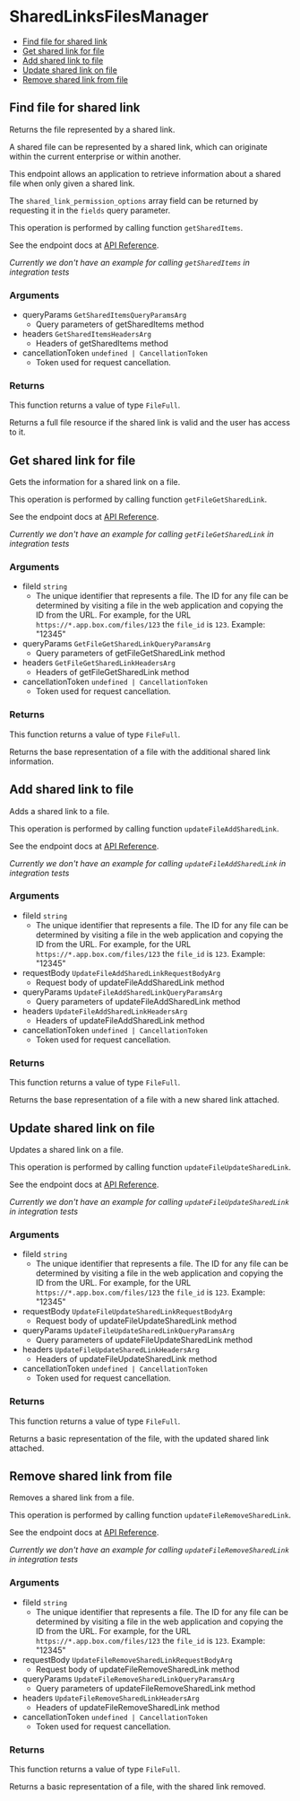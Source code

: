 # SharedLinksFilesManager

- [Find file for shared link](#find-file-for-shared-link)
- [Get shared link for file](#get-shared-link-for-file)
- [Add shared link to file](#add-shared-link-to-file)
- [Update shared link on file](#update-shared-link-on-file)
- [Remove shared link from file](#remove-shared-link-from-file)

## Find file for shared link

Returns the file represented by a shared link.

A shared file can be represented by a shared link,
which can originate within the current enterprise or within another.

This endpoint allows an application to retrieve information about a
shared file when only given a shared link.

The `shared_link_permission_options` array field can be returned
by requesting it in the `fields` query parameter.

This operation is performed by calling function `getSharedItems`.

See the endpoint docs at
[API Reference](https://developer.box.com/reference/get-shared-items/).

_Currently we don't have an example for calling `getSharedItems` in integration tests_

### Arguments

- queryParams `GetSharedItemsQueryParamsArg`
  - Query parameters of getSharedItems method
- headers `GetSharedItemsHeadersArg`
  - Headers of getSharedItems method
- cancellationToken `undefined | CancellationToken`
  - Token used for request cancellation.

### Returns

This function returns a value of type `FileFull`.

Returns a full file resource if the shared link is valid and
the user has access to it.

## Get shared link for file

Gets the information for a shared link on a file.

This operation is performed by calling function `getFileGetSharedLink`.

See the endpoint docs at
[API Reference](https://developer.box.com/reference/get-files-id-get-shared-link/).

_Currently we don't have an example for calling `getFileGetSharedLink` in integration tests_

### Arguments

- fileId `string`
  - The unique identifier that represents a file. The ID for any file can be determined by visiting a file in the web application and copying the ID from the URL. For example, for the URL `https://*.app.box.com/files/123` the `file_id` is `123`. Example: "12345"
- queryParams `GetFileGetSharedLinkQueryParamsArg`
  - Query parameters of getFileGetSharedLink method
- headers `GetFileGetSharedLinkHeadersArg`
  - Headers of getFileGetSharedLink method
- cancellationToken `undefined | CancellationToken`
  - Token used for request cancellation.

### Returns

This function returns a value of type `FileFull`.

Returns the base representation of a file with the
additional shared link information.

## Add shared link to file

Adds a shared link to a file.

This operation is performed by calling function `updateFileAddSharedLink`.

See the endpoint docs at
[API Reference](https://developer.box.com/reference/put-files-id-add-shared-link/).

_Currently we don't have an example for calling `updateFileAddSharedLink` in integration tests_

### Arguments

- fileId `string`
  - The unique identifier that represents a file. The ID for any file can be determined by visiting a file in the web application and copying the ID from the URL. For example, for the URL `https://*.app.box.com/files/123` the `file_id` is `123`. Example: "12345"
- requestBody `UpdateFileAddSharedLinkRequestBodyArg`
  - Request body of updateFileAddSharedLink method
- queryParams `UpdateFileAddSharedLinkQueryParamsArg`
  - Query parameters of updateFileAddSharedLink method
- headers `UpdateFileAddSharedLinkHeadersArg`
  - Headers of updateFileAddSharedLink method
- cancellationToken `undefined | CancellationToken`
  - Token used for request cancellation.

### Returns

This function returns a value of type `FileFull`.

Returns the base representation of a file with a new shared
link attached.

## Update shared link on file

Updates a shared link on a file.

This operation is performed by calling function `updateFileUpdateSharedLink`.

See the endpoint docs at
[API Reference](https://developer.box.com/reference/put-files-id-update-shared-link/).

_Currently we don't have an example for calling `updateFileUpdateSharedLink` in integration tests_

### Arguments

- fileId `string`
  - The unique identifier that represents a file. The ID for any file can be determined by visiting a file in the web application and copying the ID from the URL. For example, for the URL `https://*.app.box.com/files/123` the `file_id` is `123`. Example: "12345"
- requestBody `UpdateFileUpdateSharedLinkRequestBodyArg`
  - Request body of updateFileUpdateSharedLink method
- queryParams `UpdateFileUpdateSharedLinkQueryParamsArg`
  - Query parameters of updateFileUpdateSharedLink method
- headers `UpdateFileUpdateSharedLinkHeadersArg`
  - Headers of updateFileUpdateSharedLink method
- cancellationToken `undefined | CancellationToken`
  - Token used for request cancellation.

### Returns

This function returns a value of type `FileFull`.

Returns a basic representation of the file, with the updated shared
link attached.

## Remove shared link from file

Removes a shared link from a file.

This operation is performed by calling function `updateFileRemoveSharedLink`.

See the endpoint docs at
[API Reference](https://developer.box.com/reference/put-files-id-remove-shared-link/).

_Currently we don't have an example for calling `updateFileRemoveSharedLink` in integration tests_

### Arguments

- fileId `string`
  - The unique identifier that represents a file. The ID for any file can be determined by visiting a file in the web application and copying the ID from the URL. For example, for the URL `https://*.app.box.com/files/123` the `file_id` is `123`. Example: "12345"
- requestBody `UpdateFileRemoveSharedLinkRequestBodyArg`
  - Request body of updateFileRemoveSharedLink method
- queryParams `UpdateFileRemoveSharedLinkQueryParamsArg`
  - Query parameters of updateFileRemoveSharedLink method
- headers `UpdateFileRemoveSharedLinkHeadersArg`
  - Headers of updateFileRemoveSharedLink method
- cancellationToken `undefined | CancellationToken`
  - Token used for request cancellation.

### Returns

This function returns a value of type `FileFull`.

Returns a basic representation of a file, with the shared link removed.

